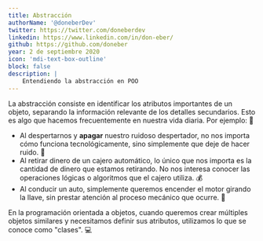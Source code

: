 ```yaml
---
title: Abstracción
authorName: '@doneberDev'
twitter: https://twitter.com/doneberdev
linkedin: https://www.linkedin.com/in/don-eber/
github: https://github.com/doneber
year: 2 de septiembre 2020
icon: 'mdi-text-box-outline'
block: false
description: |
    Entendiendo la abstracción en POO
---
```


La abstracción consiste en identificar los atributos importantes de un objeto, separando la información relevante de los detalles secundarios. Esto es algo que hacemos frecuentemente en nuestra vida diaria. Por ejemplo: 🤔

- Al despertarnos y **apagar** nuestro ruidoso despertador, no nos importa cómo funciona tecnológicamente, sino simplemente que deje de hacer ruido. 🛑
- Al retirar dinero de un cajero automático, lo único que nos importa es la cantidad de dinero que estamos retirando. No nos interesa conocer las operaciones lógicas o algoritmos que el cajero utiliza. 💰
- Al conducir un auto, simplemente queremos encender el motor girando la llave, sin prestar atención al proceso mecánico que ocurre. 🚗

En la programación orientada a objetos, cuando queremos crear múltiples objetos similares y necesitamos definir sus atributos, utilizamos lo que se conoce como "clases". 💻
